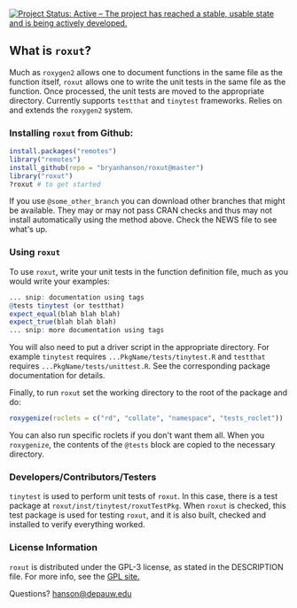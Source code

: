
[![Project Status: Active – The project has reached a stable, usable state and is being actively developed.](https://www.repostatus.org/badges/latest/active.svg)](https://www.repostatus.org/#active)

## What is `roxut`?

Much as `roxygen2` allows one to document functions in the same file as the function itself, `roxut`  allows one to write the unit tests in the same file as the function.  Once processed, the unit tests are moved to the appropriate directory.  Currently supports `testthat` and `tinytest` frameworks.  Relies on and extends the `roxygen2` system.

### Installing `roxut` from Github:

````r
install.packages("remotes")
library("remotes")
install_github(repo = "bryanhanson/roxut@master")
library("roxut")
?roxut # to get started
````

If you use `@some_other_branch` you can download other branches that might be available.  They may or may not pass CRAN checks and thus may not install automatically using the method above.  Check the NEWS file to see what's up.

### Using `roxut`

To use `roxut`, write your unit tests in the function definition file, much as you would write your examples:

```r
... snip: documentation using tags
@tests tinytest (or testthat)
expect_equal(blah blah blah)
expect_true(blah blah blah)
... snip: more documentation using tags
```

You will also need to put a driver script in the appropriate directory.  For example `tinytest` requires `...PkgName/tests/tinytest.R` and `testthat` requires `...PkgName/tests/unittest.R`.  See the corresponding package documentation for details.

Finally, to run `roxut` set the working directory to the root of the package and do:

```r
roxygenize(roclets = c("rd", "collate", "namespace", "tests_roclet"))
```

You can also run specific roclets if you don't want them all.  When you `roxygenize`, the contents of the `@tests` block are copied to the necessary directory.

### Developers/Contributors/Testers

`tinytest` is used to perform unit tests of `roxut`.  In this case, there is a test package at `roxut/inst/tinytest/roxutTestPkg`.  When `roxut` is checked, this test package is used for testing `roxut`, and it is also built, checked and installed to verify everything worked.

### License Information

`roxut` is distributed under the GPL-3 license, as stated in the DESCRIPTION file.  For more info, see the [GPL site.](https://gnu.org/licenses/gpl.html)

Questions?  hanson@depauw.edu
